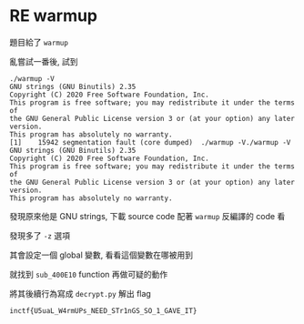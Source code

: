 # RE warmup
題目給了 `warmup`

亂嘗試一番後, 試到

```
./warmup -V
GNU strings (GNU Binutils) 2.35
Copyright (C) 2020 Free Software Foundation, Inc.
This program is free software; you may redistribute it under the terms of
the GNU General Public License version 3 or (at your option) any later version.
This program has absolutely no warranty.
[1]    15942 segmentation fault (core dumped)  ./warmup -V./warmup -V
GNU strings (GNU Binutils) 2.35
Copyright (C) 2020 Free Software Foundation, Inc.
This program is free software; you may redistribute it under the terms of
the GNU General Public License version 3 or (at your option) any later version.
This program has absolutely no warranty.
```

發現原來他是 GNU strings, 下載 source code 配著 `warmup` 反編譯的 code 看

發現多了 `-z` 選項

其會設定一個 global 變數, 看看這個變數在哪被用到

就找到 `sub_400E10` function 再做可疑的動作

將其後續行為寫成 `decrypt.py` 解出 flag

`inctf{U5uaL_W4rmUPs_NEED_STr1nGS_SO_1_GAVE_IT}`